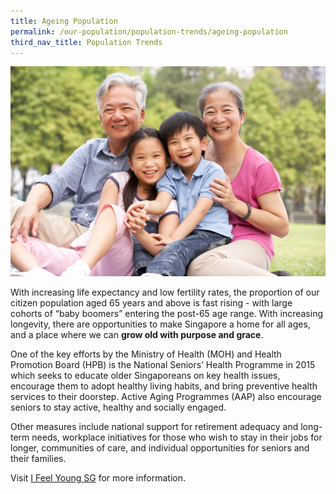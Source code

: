 ```yaml
---
title: Ageing Population
permalink: /our-population/population-trends/ageing-population
third_nav_title: Population Trends
---
```


![Grandparents and grandchildren, image by iStock](/images/stock-image-3.jpg)

With increasing life expectancy and low fertility rates, the proportion of our citizen population aged 65 years and above is fast rising - with large cohorts of “baby boomers” entering the post-65 age range. With increasing longevity, there are opportunities to make Singapore a home for all ages, and a place where we can **grow old with purpose and grace**. 

One of the key efforts by the Ministry of Health (MOH) and Health Promotion Board (HPB) is the National Seniors’ Health Programme in 2015 which seeks to educate older Singaporeans on key health issues, encourage them to adopt healthy living habits, and bring preventive health services to their doorstep. Active Aging Programmes (AAP) also encourage seniors to stay active, healthy and socially engaged. 

Other measures include national support for retirement adequacy and long-term needs, workplace initiatives for those who wish to stay in their jobs for longer, communities of care, and individual opportunities for seniors and their families. 

Visit [I Feel Young SG](https://www.moh.gov.sg/ifeelyoungsg/home) for more information.
